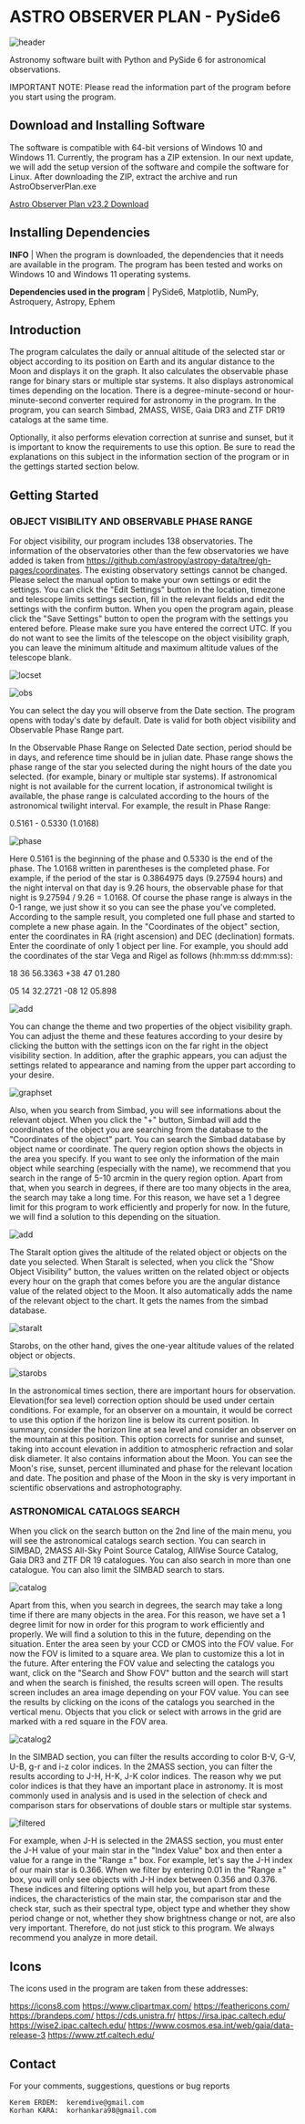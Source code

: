 # ASTRO OBSERVER PLAN - PySide6

![header](https://github.com/krmerdem/Astro-Observer-Plan/assets/115490296/06b5baa8-9c8d-4419-9ad1-a7f8db797a71)

Astronomy software built with Python and PySide 6 for astronomical observations.

IMPORTANT NOTE: Please read the information part of the program before you start using the program. 

## Download and Installing Software

The software is compatible with 64-bit versions of Windows 10 and Windows 11. Currently, the program has a ZIP extension. In our next update, we will add the setup version of the software and compile the software for Linux. After downloading the ZIP, extract the archive and run AstroObserverPlan.exe

[Astro Observer Plan v23.2 Download](https://github.com/krmerdem/Astro-Observer-Plan/releases/download/v23.2/Astro.Observer.Plan.zip)

## Installing Dependencies

**INFO** | When the program is downloaded, the dependencies that it needs are available in the program. The program has been tested and works on Windows 10 and Windows 11 operating systems.

**Dependencies used in the program** | PySide6, Matplotlib, NumPy, Astroquery, Astropy, Ephem

## Introduction

The program calculates the daily or annual altitude of the selected star or object according to its position on Earth and its angular distance to the Moon and displays it on the graph. It also calculates the observable phase range for binary stars or multiple star systems. It also displays astronomical times depending on the location. There is a degree-minute-second or hour-minute-second converter required for astronomy in the program. In the program, you can search Simbad, 2MASS, WISE, Gaia DR3 and ZTF DR19 catalogs at the same time.

Optionally, it also performs elevation correction at sunrise and sunset, but it is important to know the requirements to use this option. Be sure to read the explanations on this subject in the information section of the program or in the gettings started section below.


## Getting Started

### OBJECT VISIBILITY AND OBSERVABLE PHASE RANGE

For object visibility, our program includes 138 observatories. The information of the observatories other than the few observatories we have added is taken from https://github.com/astropy/astropy-data/tree/gh-pages/coordinates. The existing observatory settings cannot be changed. Please select the manual option to make your own settings or edit the settings. You can click the "Edit Settings" button in the location, timezone and telescope limits settings section, fill in the relevant fields and edit the settings with the confirm button. When you open the program again, please click the "Save Settings" button to open the program with the settings you entered before. Please make sure you have entered the correct UTC. If you do not want to see the limits of the telescope on the object visibility graph, you can leave the minimum altitude and maximum altitude values of the telescope blank.

![locset](https://github.com/krmerdem/Astro-Observer-Plan/assets/115490296/679cd93c-888f-4379-962e-f87dc9824fdc)

![obs](https://github.com/krmerdem/Astro-Observer-Plan/assets/115490296/11d22bad-4dcd-4c68-bf76-e2a2ea223b88)


You can select the day you will observe from the Date section. 
The program opens with today's date by default. Date is valid for both object visibility and Observable Phase Range part.

In the Observable Phase Range on Selected Date section, period should be in days, and reference time should be in julian date. Phase range shows the phase range of the star you selected during the night hours of the date you selected. (for example, binary or multiple star systems). If astronomical night is not available for the current location, if astronomical twilight is available, the phase range is calculated according to the hours of the astronomical twilight interval.
For example, the result in Phase Range:

0.5161 - 0.5330 (1.0168)

![phase](https://github.com/krmerdem/Astro-Observer-Plan/assets/115490296/2efe7e3e-77b2-4655-9685-e862fabde98e)


Here 0.5161 is the beginning of the phase and 0.5330 is the end of the phase. The 1.0168 written in parentheses is the completed phase. For example, if the period of the star is 0.3864975 days (9.27594 hours) and the night interval on that day is 9.26 hours, the observable phase for that night is 9.27594 / 9.26 = 1.0168. Of course the phase range is always in the 0-1 range, we just show it so you can see the phase you've completed. According to the sample result, you completed one full phase and started to complete a new phase again.
In the "Coordinates of the object" section, enter the coordinates in RA (right ascension) and DEC (declination) formats. Enter the coordinate of only 1 object per line. For example, you should add the coordinates of the star Vega and Rigel as follows (hh:mm:ss dd:mm:ss):

18 36 56.3363 +38 47 01.280

05 14 32.2721 -08 12 05.898

![add](https://github.com/krmerdem/Astro-Observer-Plan/assets/115490296/9358e355-ea37-4e49-ac7a-37dc72d2dfcd)

You can change the theme and two properties of the object visibility graph. You can adjust the theme and these features according to your desire by clicking the button with the settings icon on the far right in the object visibility section. In addition, after the graphic appears, you can adjust the settings related to appearance and naming from the upper part according to your desire.

![graphset](https://github.com/krmerdem/Astro-Observer-Plan/assets/115490296/082fc156-f63a-464d-8d90-7675e4b06c92)

Also, when you search from Simbad, you will see informations about the relevant object. When you click the "+" button, Simbad will add the coordinates of the object you are searching from the database to the "Coordinates of the object" part. You can search the Simbad database by object name or coordinate. The query region option shows the objects in the area you specify. If you want to see only the information of the main object while searching (especially with the name), we recommend that you search in the range of 5-10 arcmin in the query region option. Apart from that, when you search in degrees, if there are too many objects in the area, the search may take a long time. For this reason, we have set a 1 degree limit for this program to work efficiently and properly for now. In the future, we will find a solution to this depending on the situation.

![add](https://github.com/krmerdem/Astro-Observer-Plan/assets/115490296/92b1aabc-0088-4375-a2e1-a469765a407e)

The Staralt option gives the altitude of the related object or objects on the date you selected. When Staralt is selected, when you click the "Show Object Visibility" button, the values written on the related object or objects every hour on the graph that comes before you are the angular distance value of the related object to the Moon. It also automatically adds the name of the relevant object to the chart. It gets the names from the simbad database. 

![staralt](https://github.com/krmerdem/Astro-Observer-Plan/assets/115490296/d2240b32-5ede-4ca5-8d3d-5404ca29bc64)

Starobs, on the other hand, gives the one-year altitude values of the related object or objects.

![starobs](https://github.com/krmerdem/Astro-Observer-Plan/assets/115490296/cb66934d-a83b-42e5-8c12-36c3a464f012)

In the astronomical times section, there are important hours for observation. Elevation(for sea level) correction option should be used under certain conditions. For example, for an observer on a mountain, it would be correct to use this option if the horizon line is below its current position. In summary, consider the horizon line at sea level and consider an observer on the mountain at this position. This option corrects for sunrise and sunset, taking into account elevation in addition to atmospheric refraction and solar disk diameter.
It also contains information about the Moon. You can see the Moon's rise, sunset, percent illuminated and phase for the relevant location and date. The position and phase of the Moon in the sky is very important in scientific observations and astrophotography.

### ASTRONOMICAL CATALOGS SEARCH

When you click on the search button on the 2nd line of the main menu, you will see the astronomical catalogs search section. You can search in SIMBAD, 2MASS All-Sky Point Source Catalog, AllWise Source Catalog, Gaia DR3 and ZTF DR 19 catalogues. You can also search in more than one catalogue. You can also limit the SIMBAD search to stars.

![catalog](https://github.com/krmerdem/Astro-Observer-Plan/assets/115490296/a7cca9fc-eeba-452b-bee3-1f57652b7693)

Apart from this, when you search in degrees, the search may take a long time if there are many objects in the area. For this reason, we have set a 1 degree limit for now in order for this program to work efficiently and properly. We will find a solution to this in the future, depending on the situation. Enter the area seen by your CCD or CMOS into the FOV value. For now the FOV is limited to a square area. We plan to customize this a lot in the future. After entering the FOV value and selecting the catalogs you want, click on the "Search and Show FOV" button and the search will start and when the search is finished, the results screen will open. The results screen includes an area image depending on your FOV value. You can see the results by clicking on the icons of the catalogs you searched in the vertical menu. Objects that you click or select with arrows in the grid are marked with a red square in the FOV area.

![catalog2](https://github.com/krmerdem/Astro-Observer-Plan/assets/115490296/0b85d75d-9ff7-43b1-a402-fc7b720ef0aa)

In the SIMBAD section, you can filter the results according to color B-V, G-V, U-B, g-r and i-z color indices. In the 2MASS section, you can filter the results according to J-H, H-K, J-K color indices. The reason why we put color indices is that they have an important place in astronomy. It is most commonly used in analysis and is used in the selection of check and comparison stars for observations of double stars or multiple star systems.

![filtered](https://github.com/krmerdem/Astro-Observer-Plan/assets/115490296/1e787b16-a97e-423a-82f7-bb9aaf5fea83)

For example, when J-H is selected in the 2MASS section, you must enter the J-H value of your main star in the "Index Value" box and then enter a value for a range in the "Range ±" box. For example, let's say the J-H index of our main star is 0.366. When we filter by entering 0.01 in the "Range ±" box, you will only see objects with J-H index between 0.356 and 0.376. These indices and filtering options will help you, but apart from these indices, the characteristics of the main star, the comparison star and the check star, such as their spectral type, object type and whether they show period change or not, whether they show brightness change or not, are also very important. Therefore, do not just stick to this program. We always recommend you analyze in more detail.

## Icons
The icons used in the program are taken from these addresses:

https://icons8.com
https://www.clipartmax.com/
https://feathericons.com/
https://brandeps.com/
https://cds.unistra.fr/
https://irsa.ipac.caltech.edu/
https://wise2.ipac.caltech.edu/
https://www.cosmos.esa.int/web/gaia/data-release-3
https://www.ztf.caltech.edu/

## Contact

For your comments, suggestions, questions or bug reports

```
Kerem ERDEM:  keremdive@gmail.com  
Korhan KARA:  korhankara98@gmail.com
``` 
